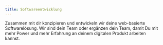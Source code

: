 ```yaml
---
title: Softwareentwicklung
---
```

Zusammen mit dir konzipieren und entwickeln wir deine web-basierte Softwarelösung. Wir sind dein Team oder ergänzen dein Team, damit Du mit mehr Power und mehr Erfahrung an deinem digitalen Produkt arbeiten kannst.
